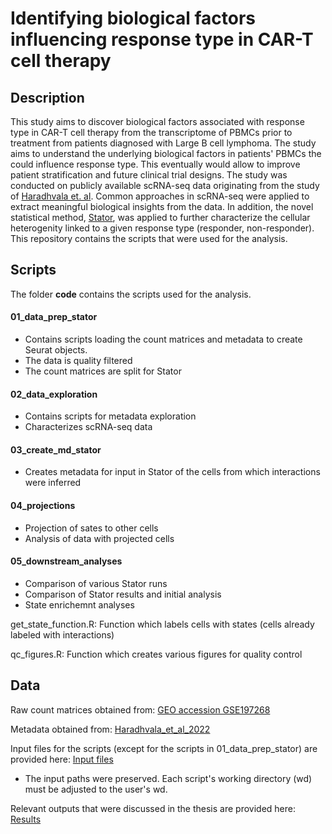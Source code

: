 # Identifying biological factors influencing response type in CAR-T cell therapy

## Description
This study aims to discover biological factors associated with response type in CAR-T cell therapy from the transcriptome of PBMCs prior to treatment from patients diagnosed with Large B cell lymphoma. The study aims to understand the underlying biological factors in patients' PBMCs the could influence response type. This eventually would allow to improve patient stratification and future clinical trial designs. The study was conducted on publicly available scRNA-seq data originating from the study of [Haradhvala et. al](https://doi.org/10.1038/s41591-022-01959-0). Common approaches in scRNA-seq were applied to extract meaningful biological insights from the data. In addition, the novel statistical method, [Stator](https://doi.org/10.1101/2023.12.18.572232), was applied to further characterize the cellular heterogenity linked to a given response type (responder, non-responder). This repository contains the scripts that were used for the analysis. 

## Scripts
The folder **code** contains the scripts used for the analysis.

 #### 01_data_prep_stator
 - Contains scripts loading the count matrices and metadata to create Seurat objects. 
 - The data is quality filtered
 - The count matrices are split for Stator

#### 02_data_exploration
- Contains scripts for metadata exploration
- Characterizes scRNA-seq data

#### 03_create_md_stator
- Creates metadata for input in Stator of the cells from which interactions were inferred

#### 04_projections
- Projection of sates to other cells
- Analysis of data with projected cells

#### 05_downstream_analyses
- Comparison of various Stator runs
- Comparison of Stator results and initial analysis
- State enrichemnt analyses

get_state_function.R: Function which labels cells with states (cells already labeled with interactions)

qc_figures.R: Function which creates various figures for quality control

## Data
Raw count matrices obtained from: [GEO accession GSE197268](https://www.ncbi.nlm.nih.gov/geo/query/acc.cgi?acc=GSE197268)

Metadata obtained from: [Haradhvala_et_al_2022](https://github.com/getzlab/Haradhvala_et_al_2022)

Input files for the scripts (except for the scripts in 01_data_prep_stator) are provided here: [Input files](https://polybox.ethz.ch/index.php/s/ehdTC9k7jRT7g5j)
- The input paths were preserved. Each script's working directory (wd) must be adjusted to the user's wd. 

Relevant outputs that were discussed in the thesis are provided here: [Results](https://polybox.ethz.ch/index.php/s/YVN7hLXujlEb24T)

